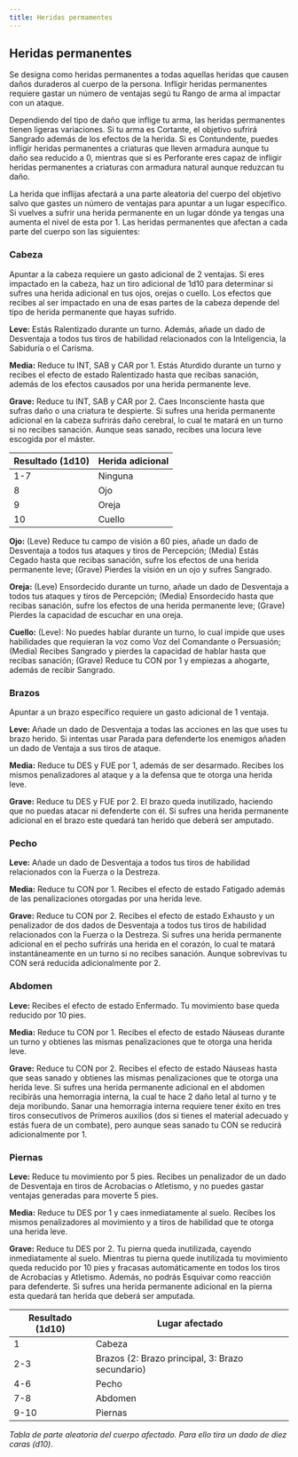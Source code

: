 ```yaml
---
title: Heridas permamentes
---
```


## Heridas permanentes

Se designa como heridas permanentes a todas aquellas heridas que causen daños duraderos al cuerpo de la persona. Infligir heridas permanentes requiere gastar un número de ventajas segú tu Rango de arma al impactar con un ataque.

Dependiendo del tipo de daño que inflige tu arma, las heridas permanentes tienen ligeras variaciones. Si tu arma es Cortante, el objetivo sufrirá Sangrado además de los efectos de la herida. Si es Contundente, puedes infligir heridas permanentes a criaturas que lleven armadura aunque tu daño sea reducido a 0, mientras que si es Perforante eres capaz de infligir heridas permanentes a criaturas con armadura natural aunque reduzcan tu daño.

La herida que inflijas afectará a una parte aleatoria del cuerpo del objetivo salvo que gastes un número de ventajas para apuntar a un lugar específico. Si vuelves a sufrir una herida permanente en un lugar dónde ya tengas una aumenta el nivel de esta por 1. Las heridas permanentes que afectan a cada parte del cuerpo son las siguientes:

### Cabeza

Apuntar a la cabeza requiere un gasto adicional de 2 ventajas. Si eres impactado en la cabeza, haz un tiro adicional de 1d10 para determinar si sufres una herida adicional en tus ojos, orejas o cuello. Los efectos que recibes al ser impactado en una de esas partes de la cabeza depende del tipo de herida permanente que hayas sufrido.

**Leve:** Estás Ralentizado durante un turno. Además, añade un dado de Desventaja a todos tus tiros de habilidad relacionados con la Inteligencia, la Sabiduría o el Carisma.

**Media:** Reduce tu INT, SAB y CAR por 1. Estás Aturdido durante un turno y recibes el efecto de estado Ralentizado hasta que recibas sanación, además de los efectos causados por una herida permanente leve. 

**Grave:** Reduce tu INT, SAB y CAR por 2. Caes Inconsciente hasta que sufras daño o una criatura te despierte. Si sufres una herida permanente adicional en la cabeza sufrirás daño cerebral, lo cual te matará en un turno si no recibes sanación. Aunque seas sanado, recibes una locura leve escogida por el máster.

| Resultado (1d10) | Herida adicional |
| ---------------- | ---------------- |
| 1-7              | Ninguna          |
| 8                | Ojo              |
| 9                | Oreja            |
| 10               | Cuello           |

**Ojo:** (Leve) Reduce tu campo de visión a 60 pies, añade un dado de Desventaja a todos tus ataques y tiros de Percepción; (Media) Estás Cegado hasta que recibas sanación, sufre los efectos de una herida permanente leve; (Grave) Pierdes la visión en un ojo y sufres Sangrado.

**Oreja:** (Leve) Ensordecido durante un turno, añade un dado de Desventaja a todos tus ataques y tiros de Percepción; (Media) Ensordecido hasta que recibas sanación, sufre los efectos de una herida permanente leve; (Grave) Pierdes la capacidad de escuchar en una oreja.

**Cuello:** (Leve): No puedes hablar durante un turno, lo cual impide que uses habilidades que requieran la voz como Voz del Comandante o Persuasión; (Media) Recibes Sangrado y pierdes la capacidad de hablar hasta que recibas sanación; (Grave) Reduce tu CON por 1 y empiezas a ahogarte, además de recibir Sangrado.

### Brazos

Apuntar a un brazo específico requiere un gasto adicional de 1 ventaja.

**Leve:** Añade un dado de Desventaja a todas las acciones en las que uses tu brazo herido. Si intentas usar Parada para defenderte los enemigos añaden un dado de Ventaja a sus tiros de ataque.

**Media:** Reduce tu DES y FUE por 1, además de ser desarmado. Recibes los mismos penalizadores al ataque y a la defensa que te otorga una herida leve.

**Grave:** Reduce tu DES y FUE por 2. El brazo queda inutilizado, haciendo que no puedas atacar ni defenderte con él. Si sufres una  herida permanente adicional en el brazo este quedará tan herido que deberá ser amputado.

### Pecho

**Leve:** Añade un dado de Desventaja a todos tus tiros de habilidad relacionados con la Fuerza o la Destreza. 

**Media:** Reduce tu CON por 1. Recibes el efecto de estado Fatigado además de las penalizaciones otorgadas por una herida leve. 

**Grave:** Reduce tu CON por 2. Recibes el efecto de estado Exhausto y un penalizador de dos dados de Desventaja a todos tus tiros de habilidad relacionados con la Fuerza o la Destreza. Si sufres una herida permanente adicional en el pecho sufrirás una herida en el corazón, lo cual te matará instantáneamente en un turno si no recibes sanación. Aunque sobrevivas tu CON será reducida adicionalmente por 2.

### Abdomen

**Leve:** Recibes el efecto de estado Enfermado. Tu movimiento base queda reducido por 10 pies.

**Media:** Reduce tu CON por 1. Recibes el efecto de estado Náuseas durante un turno y obtienes las mismas penalizaciones que te otorga una herida leve.

**Grave:** Reduce tu CON por 2. Recibes el efecto de estado Náuseas hasta que seas sanado y obtienes las mismas penalizaciones que te otorga una herida leve. Si sufres una herida permanente adicional en el abdomen recibirás una hemorragia interna, la cual te hace 2 daño letal al turno y te deja moribundo. Sanar una hemorragia interna requiere tener éxito en tres tiros consecutivos de Primeros auxilios (dos si tienes el material adecuado y estás fuera de un combate), pero aunque seas sanado tu CON se reducirá adicionalmente por 1.

### Piernas

**Leve:** Reduce tu movimiento por 5 pies. Recibes un penalizador de un dado de Desventaja en tiros de Acrobacias o Atletismo, y no puedes gastar ventajas generadas para moverte 5 pies.

**Media:** Reduce tu DES por 1 y caes inmediatamente al suelo. Recibes los mismos penalizadores al movimiento y a tiros de habilidad que te otorga una herida leve.

**Grave:** Reduce tu DES por 2. Tu pierna queda inutilizada, cayendo inmediatamente al suelo. Mientras tu pierna quede inutilizada tu movimiento queda reducido por 10 pies y fracasas automáticamente en todos los tiros de Acrobacias y Atletismo. Además, no podrás Esquivar como reacción para defenderte. Si sufres una herida permanente adicional en la pierna esta quedará tan herida que deberá ser amputada.

| Resultado (1d10) | Lugar afectado                                   |
| ---------------- | ------------------------------------------------ |
| 1                | Cabeza                                           |
| 2-3              | Brazos (2: Brazo principal, 3: Brazo secundario) |
| 4-6              | Pecho                                            |
| 7-8              | Abdomen                                          |
| 9-10             | Piernas                                          |

*Tabla de parte aleatoria del cuerpo afectado. Para ello tira un dado de diez caras (d10)*.